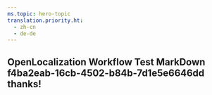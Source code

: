 ```yaml
---
ms.topic: hero-topic
translation.priority.ht: 
  - zh-cn
  - de-de
---
```

## OpenLocalization Workflow Test MarkDown f4ba2eab-16cb-4502-b84b-7d1e5e6646dd thanks!
